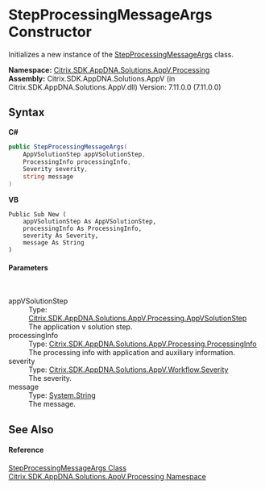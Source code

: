 # StepProcessingMessageArgs Constructor 
 

Initializes a new instance of the <a href="7eeb7ffb-0961-b85c-4b7e-f5f1fb665a46">StepProcessingMessageArgs</a> class.

**Namespace:**&nbsp;<a href="e89d7bb5-69e7-7aff-5732-d06b09ac746d">Citrix.SDK.AppDNA.Solutions.AppV.Processing</a><br />**Assembly:**&nbsp;Citrix.SDK.AppDNA.Solutions.AppV (in Citrix.SDK.AppDNA.Solutions.AppV.dll) Version: 7.11.0.0 (7.11.0.0)

## Syntax

**C#**
```csharp
public StepProcessingMessageArgs(
	AppVSolutionStep appVSolutionStep,
	ProcessingInfo processingInfo,
	Severity severity,
	string message
)
```

**VB**
```vbnet
Public Sub New ( 
	appVSolutionStep As AppVSolutionStep,
	processingInfo As ProcessingInfo,
	severity As Severity,
	message As String
)
```


#### Parameters
&nbsp;<dl><dt>appVSolutionStep</dt><dd>Type: <a href="f1248c5a-6908-27f5-43bc-c1712c21e71c">Citrix.SDK.AppDNA.Solutions.AppV.Processing.AppVSolutionStep</a><br />The application v solution step.</dd><dt>processingInfo</dt><dd>Type: <a href="cca432f4-d0f8-7df7-7d56-6a77760a0d7f">Citrix.SDK.AppDNA.Solutions.AppV.Processing.ProcessingInfo</a><br />The processing info with application and auxiliary information.</dd><dt>severity</dt><dd>Type: <a href="0f7c6c65-25ad-f0be-0d13-fe201923d9d9">Citrix.SDK.AppDNA.Solutions.AppV.Workflow.Severity</a><br />The severity.</dd><dt>message</dt><dd>Type: <a href="http://msdn2.microsoft.com/en-us/library/s1wwdcbf" target="_blank">System.String</a><br />The message.</dd></dl>

## See Also


#### Reference
<a href="7eeb7ffb-0961-b85c-4b7e-f5f1fb665a46">StepProcessingMessageArgs Class</a><br /><a href="e89d7bb5-69e7-7aff-5732-d06b09ac746d">Citrix.SDK.AppDNA.Solutions.AppV.Processing Namespace</a><br />